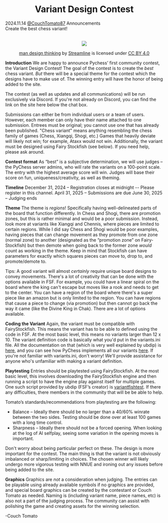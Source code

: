 <h1 align="center">Variant Design Contest</h1>
<div class="meta-headline">
    <div class= "meta">
        <span class="text">2024.11.14</span>
        <span class="text"><a href="/@/CouchTomato87">@CouchTomato87</a></span>
        <span class="text">Announcements</span>
    </div>
    <div class= "headline">Create the best chess variant!</div>
</div>
</br>

<p align="center">
  <img src="https://github.com/gbtami/pychess-variants/blob/master/static/images/man-design-thinking.453x512.png">
</p>

<p align="center">
  <a href="https://iconduck.com/illustrations/173196/man-design-thinking">man design thinking</a> by <a href="https://iconduck.com/designers/streamline">Streamline</a> is licensed under <a href="https://creativecommons.org/licenses/by/4.0/">CC BY 4.0</a>
</p>

**Introduction**
We are happy to announce Pychess’ first community contest, the Variant Design Contest! The goal of the contest is to create the *best* chess variant. *But* there will be a special theme for the contest which the designs have to make use of. The winning entry will have the honor of being added to the site. 

The contest (as well as updates and all communications) will be run exclusively via Discord. If you're not already on Discord, you can find the link on the site here below the chat box.

Submissions can either be from individual users or a team of users. However, each member can only have their name attached to one submission. Entrees must be original; you cannot use one that has already been published. "Chess variant" means anything resembling the chess family of games (Chess, Xiangqi, Shogi, etc.) Games that heavily deviate will likely not win; for example, Ataxx would not win. Additionally, the variant must be designed using Fairy Stockfish (see below). If you need help, please ask around.

**Contest format**
As “best” is a subjective determination, we will use judges – the PyChess server admins, who will rate the variants on a 100-point scale. The entry with the highest average score will win. Judges will base their score on fun, uniqueness/creativity, as well as theming.

**Timeline**
December 31, 2024 – Registration closes at midnight -- Please register in this channel.
April 31, 2025 – Submissions are due
June 30, 2025 – Judging ends

**Theme**
The theme is *regions*! Specifically having well-delineated parts of the board that function differently. In Chess and Shogi, there are promotion zones, but this is rather minimal and would be a poor submission. Instead, look more at variants like Xiangqi and Chennis, where pieces are limited to certain regions. While I did say Chess and Shogi would be poor examples, having pieces that can change movement as they promote from one zone (normal zone) to another (designated as the “promotion zone” on Fairy-Stockfish) but then demote when going back to the former zone *would* count as working in the theme.
Keep in mind that Stockfish can have parameters for exactly which squares pieces can move to, drop to, and promote/demote to. 

Tips: A good variant will almost *certainly* require unique board designs to convey movements. There's a lot of creativity that can be done with the options available in FSF. For example, you could have a linear spiral on the board where the king can't escape but moves like a rook and needs to get to the center. You can have a region of the board where there's a super piece like an amazon but is only limited to the region. You can have regions that cause a piece to change (via promotion) but then cannot go back the way it came (like the Divine King in Chak). There are a lot of options available.

**Coding the Variant**
Again, the variant must be compatible with FairyStockfish. This means the variant has to be able to defined using the code in FSF.  At the most basic level, this means no variants larger than 12 x 10. The variant definition code is basically what you'd put in the variants.ini file. All the documentation on that (which is very well explained by ubdip) is [here](https://github.com/fairy-stockfish/Fairy-Stockfish/blob/master/src/variants.ini), and you can see how PyChess implements all our variants [here](https://github.com/gbtami/pychess-variants/blob/master/variants.ini). If you're not familiar with variants.ini, don't worry! We'll provide assistance for anyone who's unfamiliar with making a variant definition. 

**Playtesting**
Entries should be playtested using FairyStockfish.  At the most basic level, this involves downloading the FairyStockfish engine and then running a script to have the engine play against itself for multiple games. One such script provided by ubdip (FSF’s creator) is [variantfishtest](https://github.com/ianfab/variantfishtest). If there any difficulties, there members in the community that will be be able to help.

Tomato’s standards/recommendations from playtesting are the following:
* Balance – Ideally there should be no larger than a 40/60% winrate between the two sides. Testing should be done over at least 100 games with a long time control.
* Sharpness – Ideally there should not be a forced opening. When looking at the log of AI selfplay, seeing some variation in the opening moves is important.

Don't worry about being particular perfect on these. The design is more important for the contest. The main thing is that the variant is not obviously imbalanced or sharp/limiting in choices.
The chosen winner will likely undergo more vigorous testing with NNUE and ironing out any issues before being added to the site.

**Graphics**
Graphics are *not* a consideration when judging. The entries can be playable using already available symbols if no graphics are provided, and special board graphics can be created by the contestant or Couch Tomato as needed. Naming is (including variant name, piece names, etc) is also not a part of the judging process. The community can assist with polishing the game and creating assets for the winning selection.

-Couch Tomato
